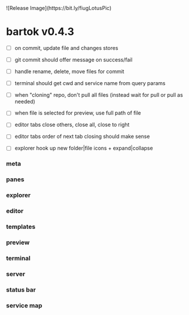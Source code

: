 <!-- no-select -->
<h1 style="display:none"></h1>
![Release Image](https://bit.ly/fiugLotusPic)

# bartok v0.4.3

  - [ ] on commit, update file and changes stores
  - [ ] git commit should offer message on success/fail
  - [ ] handle rename, delete, move files for commit
  - [ ] terminal should get cwd and service name from query params
  - [ ] when "cloning" repo, don't pull all files (instead wait for pull or pull as needed)

  - [ ] when file is selected for preview, use full path of file
  - [ ] editor tabs close others, close all, close to right
  - [ ] editor tabs order of next tab closing should make sense
  - [ ] explorer hook up new folder|file icons + expand|collapse


### meta

### panes

### explorer

### editor

### templates

### preview

### terminal

### server

### status bar

### service map


